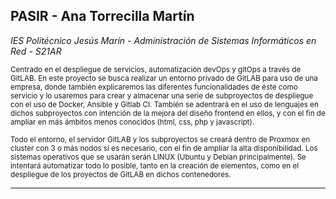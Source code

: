 ## PASIR - Ana Torrecilla Martín

*IES Politécnico Jesús Marín - Administración de Sistemas Informáticos en Red - S21AR*

<sub>Centrado en el despliegue de servicios, automatización devOps y gitOps a través de GitLAB. En este proyecto se busca realizar un entorno privado de GitLAB para uso de una empresa, donde también explicaremos las diferentes funcionalidades de éste como servicio y lo usaremos para crear y almacenar una serie de subproyectos de despliegue con el uso de Docker, Ansible y Gitlab CI. También se adentrará en el uso de lenguajes en dichos subproyectos con intención de la mejora del diseño frontend en ellos, y con el fin de ampliar en más ámbitos menos conocidos (html, css, php y javascript).</sub>
  
<sub>Todo el entorno, el servidor GitLAB y los subproyectos se creará dentro de Proxmox en cluster con 3 o más nodos si es necesario, con el fin de ampliar la alta disponibilidad. Los sistemas operativos que se usarán serán LINUX (Ubuntu y Debian principalmente). Se intentará automatizar todo lo posible, tanto en la creación de elementos, como en el despliegue de los proyectos de GitLAB en dichos contenedores.</sub>


----------------------------------------------------------------------------------------

